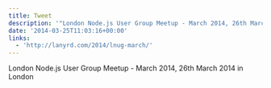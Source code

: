 ```yaml
---
title: Tweet
description: '"London Node.js User Group Meetup - March 2014, 26th March 2014 in London "'
date: '2014-03-25T11:03:16+00:00'
links:
  - 'http://lanyrd.com/2014/lnug-march/'
---
```

London Node.js User Group Meetup - March 2014, 26th March 2014 in London 
